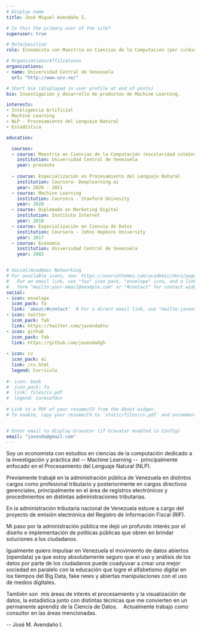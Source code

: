 ```yaml
---
# Display name
title: José Miguel Avendaño I.

# Is this the primary user of the site?
superuser: true

# Role/position
role: Economista con Maestría en Ciencias de la Computación (por culminar)

# Organizations/Affiliations
organizations:
- name: Universidad Central de Venezuela
  url: "http://www.ucv.ve/"

# Short bio (displayed in user profile at end of posts)
bio: Investigación y desarrollo de productos de Machine Learning.

interests:
- Inteligencia Artificial
- Machine Learning
- NLP - Procesamiento del Lenguaje Natural
- Estadística

education:

  courses:
  - course: Maestría en Ciencias de la Computación (escolaridad culminada en proceso de culminación del TEG)
    institution: Universidad Central de Venezuela
    year: presente
  
  - course: Especialización en Procesamiento del Lenguaje Natural
    institution: Coursera- Deeplearning.ai
    year: 2020 - 2021
  - course: Machine Learning
    institution: Coursera - Stanford Univesity
    year: 2020
  - course: Diplomado en Marketing Digital
    institution: Instituto Internet
    year: 2018
  - course: Especialización en Ciencia de Datos
    institution: Coursera - Johns Hopkins University
    year: 2017
  - course: Economía
    institution: Universidad Central de Venezuela
    year: 2002


# Social/Academic Networking
# For available icons, see: https://sourcethemes.com/academic/docs/page-builder/#icons
#   For an email link, use "fas" icon pack, "envelope" icon, and a link in the
#   form "mailto:your-email@example.com" or "#contact" for contact widget.
social:
- icon: envelope
  icon_pack: fa
  link: 'about/#contact'  # For a direct email link, use "mailto:javenda.Xblog@gmail.com".
- icon: twitter
  icon_pack: fab
  link: https://twitter.com/javendaXtw
- icon: github
  icon_pack: fab
  link: https://github.com/javendaXgh
  
- icon: cv
  icon_pack: ai
  link: /cv.html
  legend: Currículo
  
#- icon: book
#  icon_pack: fa
#  link: files/cv.pdf
#  legend: curesafdvv
  
# Link to a PDF of your resume/CV from the About widget.
# To enable, copy your resume/CV to `static/files/cv.pdf` and uncomment the lines below.


# Enter email to display Gravatar (if Gravatar enabled in Config)
email: "javenda@gmail.com"
---
```


Soy un economista con estudios en ciencias de la computación dedicado a la investigación y práctica del -- Machine Learning --  principalmente enfocado en el Procesamiento del Lenguaje Natural (NLP).

Previamente trabajé en la administración pública de Venezuela en distintos cargos como profesional tributario y posteriormente en cargos directivos gerenciales, principalmente en el área de registros electrónicos y procedimientos en distintas administraciones tributarias.

En la administración tributaria nacional de Venezuela estuve a cargo del proyecto de emisión electrónica del Registro de Información Fiscal (RIF).

Mi paso por la administración pública me dejó un profundo interés por el diseño e implementación de políticas públicas que obren en brindar soluciones a los ciudadanos.

Igualmente quiero impulsar en Venezuela el movimiento de datos abiertos (opendata) ya que estoy absolutamente seguro que el uso y análisis de los datos por parte de los ciudadanos puede coadyuvar a crear una mejor sociedad en paralelo con la educación que logre el alfabetismo digital en los tiempos del Big Data, fake news y abiertas manipulaciones con el uso de medios digitales.

También son  mis áreas de interés el procesamiento y la visualización de datos, la estadística junto con distintas técnicas que me convierten en un permanente aprendiz de la Ciencia de Datos.
  
Actualmente trabajo como consultor en las áreas mencionadas.

-- 
José M. Avendaño I.
